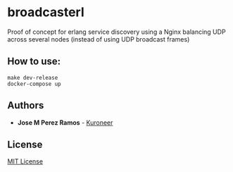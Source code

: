 # broadcasterl

Proof of concept for erlang service discovery using a Nginx balancing UDP across
several nodes (instead of using UDP broadcast frames)

## How to use:

```
make dev-release
docker-compose up
```

## Authors

* **Jose M Perez Ramos** - [Kuroneer](https://github.com/Kuroneer)

## License

[MIT License](LICENSE)

